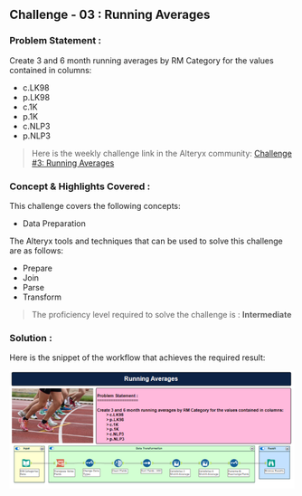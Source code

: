 ## Challenge - 03 : Running Averages

### Problem Statement :

Create 3 and 6 month running averages by RM Category for the values contained in columns:

- c.LK98
- p.LK98
- c.1K
- p.1K
- c.NLP3
- p.NLP3

> Here is the weekly challenge link in the Alteryx community: [Challenge #3: Running Averages][community_link]

### Concept & Highlights Covered :

This challenge covers the following concepts:

- Data Preparation

The Alteryx tools and techniques that can be used to solve this challenge are as follows:

- Prepare
- Join
- Parse
- Transform

> The proficiency level required to solve the challenge is : **Intermediate**

### Solution :

Here is the snippet of the workflow that achieves the required result:

![Workflow Snippet][wf_snp]

<!-- Links -->

[wf_snp]: ../RESOURCES/Workflow_Images/c03_wf.png
[community_link]: https://community.alteryx.com/t5/Weekly-Challenge/Challenge-3-Running-Averages/td-p/36814
